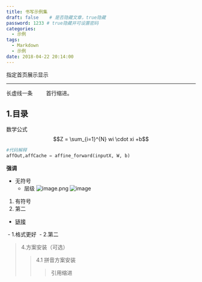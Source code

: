 ```yaml
---
title: 书写示例集
draft: false	# 是否隐藏文章，true隐藏
password: 1233 # true隐藏并可设置密码
categories:
  - 示例
tags:
  - Markdown
  - 示例
date: 2018-04-22 20:14:00
---
```

指定首页展示显示
<!--more-->

---
长虚线一条
&emsp;&emsp; 首行缩进。
## 1.目录
数学公式$$Z = \sum_{i=1}^{N} wi \cdot xi +b$$
``` python
#代码解释
affOut,affCache = affine_forward(inputX, W, b)
```
**强调**
- 无符号
	- 层级
![image.png](https://deembear.top/1.png)
![image](/images/1.png)
1. 有符号
2. 第二
- [链接](https://deembear.top)

 - 1.格式更好
 - 2.第二

>4.方案安装（可选）
>>4.1 拼音方案安装
>>>引用缩进